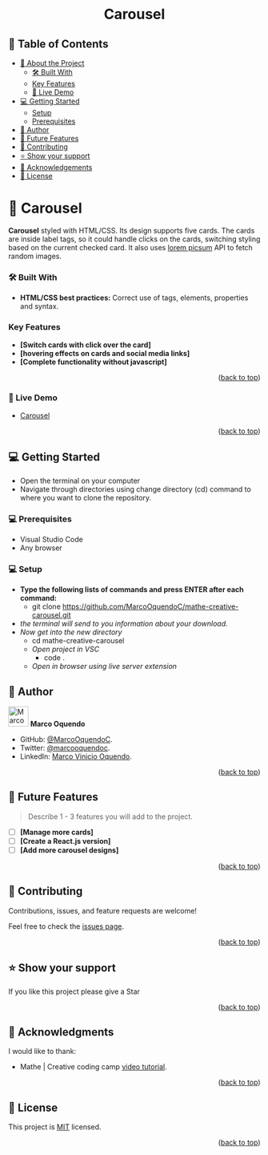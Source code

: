 <a name="readme-top"></a>

<div align="center">
  <!-- You are encouraged to replace this logo with your own! Otherwise you can also remove it. -->

  <br/>

  <h1><b>Carousel</b></h1>

</div>

<!-- TABLE OF CONTENTS -->

## 📗 Table of Contents

- [📖 About the Project](#about-project)
  - [🛠 Built With](#built-with)
  - [Key Features](#key-features)
  - [🚀 Live Demo](#live-demo)
- [💻 Getting Started](#getting-started)
  - [Setup](#setup)
  - [Prerequisites](#prerequisites)
- [👥 Author](#author)
- [🔭 Future Features](#future-features)
- [🤝 Contributing](#contributing)
- [⭐️ Show your support](#support)
- [🙏 Acknowledgements](#acknowledgements)
- [📝 License](#license)

<!-- PROJECT DESCRIPTION -->

# 📖 Carousel <a name="about-project"></a>

**Carousel** styled with HTML/CSS. Its design supports five cards. The cards are inside label tags, so it could handle clicks on the cards, switching styling based on the current checked card.
It also uses [lorem picsum](https://picsum.photos/) API to fetch random images.

### 🛠 Built With <a name="built-with"></a>

- **HTML/CSS best practices:** Correct use of tags, elements, properties and syntax.

<!-- Features -->

### Key Features <a name="key-features"></a>

- **[Switch cards with click over the card]**
- **[hovering effects on cards and social media links]**
- **[Complete functionality without javascript]**

<p align="right">(<a href="#readme-top">back to top</a>)</p>

<!-- LIVE DEMO -->

### 🚀 Live Demo <a name="live-demo"></a>

- [Carousel](https://marcooquendoc.github.io/mathe-creative-carousel/)

<p align="right">(<a href="#readme-top">back to top</a>)</p>


## 💻 Getting Started <a name="getting-started"></a>

- Open the terminal on your computer
- Navigate through directories using change directory (cd) command to where you want to clone the repository.

### 💻 Prerequisites <a name="prerequisites"></a>

- Visual Studio Code
- Any browser

### 💻 Setup <a name="setup"></a>

- **Type the following lists of commands and press ENTER after each command:**
  - git clone https://github.com/MarcoOquendoC/mathe-creative-carousel.git
- *the terminal will send to you information about your download.*
- *Now get into the new directory*
  - cd mathe-creative-carousel
  - *Open project in VSC*
    - code .
  - *Open in browser using live server extension*

<!-- AUTHORS -->

## 👥 Author <a name="author"></a>

<img src="https://ca.slack-edge.com/T47CT8XPG-U03GYGT3LBA-0bd15eb5c4a7-512" alt="Marco" width="40" height="40" /> **Marco Oquendo**

- GitHub: [@MarcoOquendoC](https://github.com/MarcoOquendoC). 
- Twitter: [@marcooquendoc](https://twitter.com/marcooquendoc). 
- LinkedIn: [Marco Vinicio Oquendo](https://www.linkedin.com/in/MarcoOquendoC/).

<p align="right">(<a href="#readme-top">back to top</a>)</p>

<!-- FUTURE FEATURES -->

## 🔭 Future Features <a name="future-features"></a>

> Describe 1 - 3 features you will add to the project.

- [ ] **[Manage more cards]**
- [ ] **[Create a React.js version]**
- [ ] **[Add more carousel designs]**

<p align="right">(<a href="#readme-top">back to top</a>)</p>

<!-- CONTRIBUTING -->

## 🤝 Contributing <a name="contributing"></a>

Contributions, issues, and feature requests are welcome!

Feel free to check the [issues page](https://github.com/MarcoOquendoC/mathe-creative-carousel/issues).

<p align="right">(<a href="#readme-top">back to top</a>)</p>

<!-- SUPPORT -->

## ⭐️ Show your support <a name="support"></a>

If you like this project please give a Star

<p align="right">(<a href="#readme-top">back to top</a>)</p>

<!-- ACKNOWLEDGEMENTS -->

## 🙏 Acknowledgments <a name="acknowledgements"></a>

I would like to thank:
- Mathe | Creative coding camp [video tutorial](https://youtu.be/LBAThoUn3rU?si=qbNhlDZG-qt_Y0Qd).

<p align="right">(<a href="#readme-top">back to top</a>)</p>

<!-- LICENSE -->

## 📝 License <a name="license"></a>

This project is [MIT](./LICENSE) licensed.

<p align="right">(<a href="#readme-top">back to top</a>)</p>
